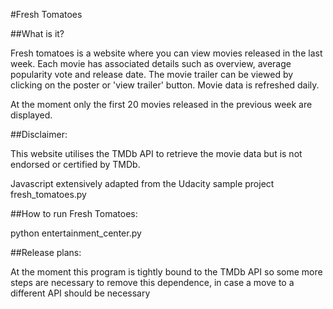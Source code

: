 #Fresh Tomatoes 


##What is it?

Fresh tomatoes is a website where you can view movies released in the last week. 
Each movie has associated details such as overview, average
popularity vote and release date. The movie trailer can be viewed by clicking on the
poster or 'view trailer' button. Movie data is refreshed daily.

At the moment only the first 20 movies released in the previous week are displayed.

##Disclaimer:

This website utilises the TMDb API to retrieve the movie data but is not endorsed or certified by TMDb.

Javascript extensively adapted from the Udacity sample project fresh_tomatoes.py

##How to run Fresh Tomatoes:

 python entertainment_center.py

##Release plans:

At the moment this program is tightly bound to the TMDb API so some more steps are necessary
to remove this dependence, in case a move to a different API should be necessary



